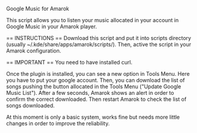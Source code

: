 Google Music for Amarok

This script allows you to listen your music allocated in your account in Google Music in your Amarok player.

== INSTRUCTIONS ==
Download this script and put it into scripts directory (usually ~/.kde/share/apps/amarok/scripts/). Then, active the script in your Amarok 
configuration.

== IMPORTANT ==
You need to have installed curl.

Once the plugin is installed, you can see a new option in Tools Menu. Here you have to put your google account. Then, you can download the 
list of songs pushing the button allocated in the Tools Menu ("Update Google Music List"). After a few seconds, Amarok shows an alert in 
order to confirm the correct downloaded. Then restart Amarok to check the list of songs downloaded.

At this moment is only a basic system, works fine but needs more little changes in order to improve the reliability.
